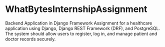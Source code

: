 # WhatBytesInternshipAssignment
Backend Application in Django Framework  Assignment for a healthcare application using Django, Django REST Framework (DRF), and PostgreSQL. The system should allow users to register, log in, and manage patient and doctor records securely.
